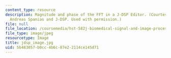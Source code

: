 ```yaml
---
content_type: resource
description: Magnitude and phase of the FFT in a J-DSP Editor. (Courtesy of Prof.
  Andreas Spanias and J-DSP. Used with permission.)
file: null
file_location: /coursemedia/hst-582j-biomedical-signal-and-image-processing-spring-2007/5b483057b0cc4b6c87e22114ce145d71_jdsp_image.jpg
file_type: image/jpeg
resourcetype: Image
title: jdsp_image.jpg
uid: 5b483057-b0cc-4b6c-87e2-2114ce145d71
---
```

